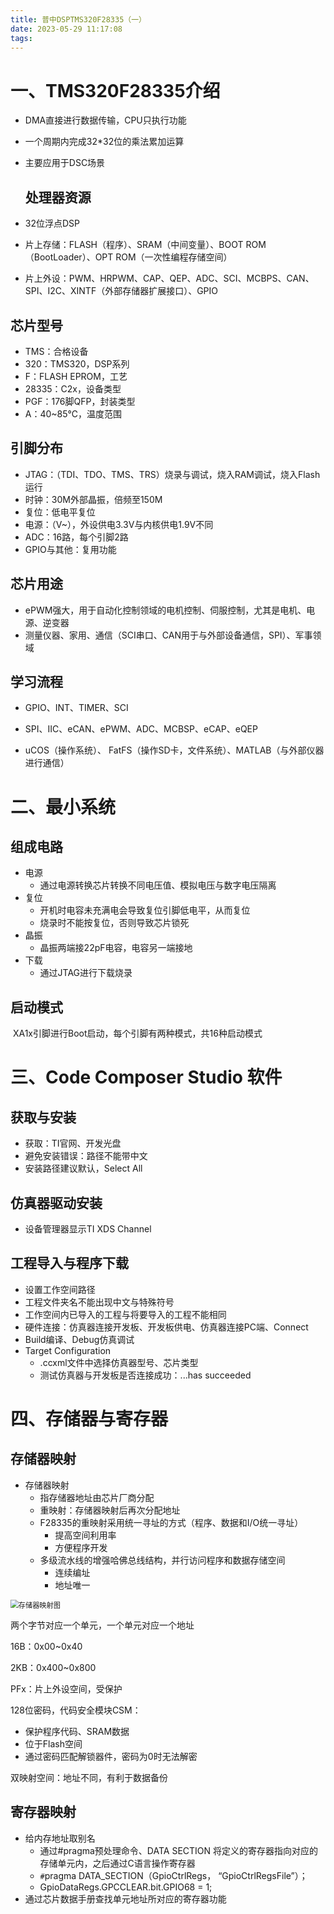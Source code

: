 ```yaml
---
title: 普中DSPTMS320F28335（一）
date: 2023-05-29 11:17:08
tags:
---
```


# 一、TMS320F28335介绍

* DMA直接进行数据传输，CPU只执行功能
* 一个周期内完成32*32位的乘法累加运算
* 主要应用于DSC场景

	## 处理器资源

* 32位浮点DSP
* 片上存储：FLASH（程序）、SRAM（中间变量）、BOOT ROM（BootLoader）、OPT ROM（一次性编程存储空间）
* 片上外设：PWM、HRPWM、CAP、QEP、ADC、SCI、MCBPS、CAN、SPI、I2C、XINTF（外部存储器扩展接口）、GPIO

## 芯片型号

* TMS：合格设备
* 320：TMS320，DSP系列
* F：FLASH EPROM，工艺
* 28335：C2x，设备类型
* PGF：176脚QFP，封装类型
* A：40~85℃，温度范围

## 引脚分布

* JTAG：（TDI、TDO、TMS、TRS）烧录与调试，烧入RAM调试，烧入Flash运行
* 时钟：30M外部晶振，倍频至150M
* 复位：低电平复位
* 电源：（V~），外设供电3.3V与内核供电1.9V不同
* ADC：16路，每个引脚2路
* GPIO与其他：复用功能

## 芯片用途

* ePWM强大，用于自动化控制领域的电机控制、伺服控制，尤其是电机、电源、逆变器
* 测量仪器、家用、通信（SCI串口、CAN用于与外部设备通信，SPI）、军事领域

## 学习流程

* GPIO、INT、TIMER、SCI

* SPI、IIC、eCAN、ePWM、ADC、MCBSP、eCAP、eQEP
* uCOS（操作系统）、 FatFS（操作SD卡，文件系统）、MATLAB（与外部仪器进行通信）



# 二、最小系统

## 组成电路

* 电源
  * 通过电源转换芯片转换不同电压值、模拟电压与数字电压隔离
* 复位
  * 开机时电容未充满电会导致复位引脚低电平，从而复位
  * 烧录时不能按复位，否则导致芯片锁死
* 晶振
  * 晶振两端接22pF电容，电容另一端接地
* 下载
  * 通过JTAG进行下载烧录

## 启动模式

​	XA1x引脚进行Boot启动，每个引脚有两种模式，共16种启动模式



# 三、Code Composer Studio 软件

## 获取与安装

* 获取：TI官网、开发光盘
* 避免安装错误：路径不能带中文
* 安装路径建议默认，Select All

## 仿真器驱动安装

* 设备管理器显示TI XDS Channel

## 工程导入与程序下载

* 设置工作空间路径
* 工程文件夹名不能出现中文与特殊符号
* 工作空间内已导入的工程与将要导入的工程不能相同
* 硬件连接：仿真器连接开发板、开发板供电、仿真器连接PC端、Connect
* Build编译、Debug仿真调试
* Target Configuration
  * .ccxml文件中选择仿真器型号、芯片类型
  * 测试仿真器与开发板是否连接成功：...has succeeded

# 四、存储器与寄存器

## 存储器映射 

* 存储器映射
  * 指存储器地址由芯片厂商分配
  * 重映射：存储器映射后再次分配地址
  * F28335的重映射采用统一寻址的方式（程序、数据和I/O统一寻址）
    * 提高空间利用率
    * 方便程序开发
  * 多级流水线的增强哈佛总线结构，并行访问程序和数据存储空间 
    * 连续编址
    * 地址唯一

<img src="D:\学习资料\Git\MyBlog\source\image\存储器映射图.png" alt="存储器映射图" style="zoom:80%;" />

两个字节对应一个单元，一个单元对应一个地址

16B：0x00~0x40

2KB：0x400~0x800

PFx：片上外设空间，受保护

128位密码，代码安全模块CSM：

 * 保护程序代码、SRAM数据
 * 位于Flash空间
 * 通过密码匹配解锁器件，密码为0时无法解密

双映射空间：地址不同，有利于数据备份

## 寄存器映射

* 给内存地址取别名
  * 通过#pragma预处理命令、DATA SECTION 将定义的寄存器指向对应的存储单元内，之后通过C语言操作寄存器
  * `#`pragma DATA_SECTION（GpioCtrlRegs， “GpioCtrlRegsFile”）；
  * GpioDataRegs.GPCCLEAR.bit.GPIO68 = 1;
* 通过芯片数据手册查找单元地址所对应的寄存器功能





